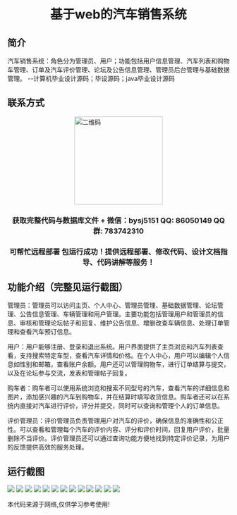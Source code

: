 <p><h1 align="center">基于web的汽车销售系统</h1></p>

## 简介
汽车销售系统：角色分为管理员、用户；功能包括用户信息管理、汽车列表和购物车管理、订单及汽车评价管理、论坛及公告信息管理、管理员后台管理与基础数据管理。    --计算机毕业设计源码；毕设源码；java毕业设计源码


## 联系方式
<img src="https://bs-1329754181.cos.ap-shanghai.myqcloud.com/wx.jpg" alt="二维码" style="display: block; margin: 0 auto;" width="200px">
<p><h3 align="center">获取完整代码与数据库文件 + 微信：bysj5151 QQ: 86050149 QQ群: 783742310</h3></p>
<p><h3 align="center">可帮忙远程部署 包运行成功！提供远程部署、修改代码、设计文档指导、代码讲解等服务！</h3></p>

## 功能介绍（完整见运行截图）
管理员：管理员可以访问主页、个人中心、管理员管理、基础数据管理、论坛管理、公告信息管理、车辆管理和用户管理。主要功能包括管理用户和管理员的信息、审核和管理论坛帖子和回复、维护公告信息、增删改查车辆信息、处理订单管理和查看汽车预订信息。

用户：用户能够注册、登录和退出系统。用户界面提供了主页浏览和汽车列表查看，支持搜索特定车型，查看汽车详情和价格。在个人中心，用户可以编辑个人信息如性别和邮箱，查看账户余额。用户还可以管理购物车，进行订单结算与提交，以及在论坛参与交流，发表和管理帖子回复。

购车者：购车者可以使用系统浏览和搜索不同型号的汽车，查看汽车的详细信息和图片，添加感兴趣的汽车到购物车，并在结算时填写收货信息。购车者还可以在系统内直接对汽车进行评价，评分并提交，同时可以查询和管理个人的订单信息。

评价管理员：评价管理员负责管理用户对汽车的评价，确保信息的准确性和公正性。可以查看和管理每个汽车的评价内容、评分和评价时间，回复用户评价，批量删除不当评价。评价管理员还可以通过查询功能方便地找到特定评价记录，为用户的反馈提供高效的服务处理。


## 运行截图
![](https://bs-1329754181.cos.ap-shanghai.myqcloud.com/spring/WebCarSalesSystem/img/001.jpg)
![](https://bs-1329754181.cos.ap-shanghai.myqcloud.com/spring/WebCarSalesSystem/img/002.jpg)
![](https://bs-1329754181.cos.ap-shanghai.myqcloud.com/spring/WebCarSalesSystem/img/003.jpg)
![](https://bs-1329754181.cos.ap-shanghai.myqcloud.com/spring/WebCarSalesSystem/img/004.jpg)
![](https://bs-1329754181.cos.ap-shanghai.myqcloud.com/spring/WebCarSalesSystem/img/005.jpg)
![](https://bs-1329754181.cos.ap-shanghai.myqcloud.com/spring/WebCarSalesSystem/img/006.jpg)
![](https://bs-1329754181.cos.ap-shanghai.myqcloud.com/spring/WebCarSalesSystem/img/007.jpg)
![](https://bs-1329754181.cos.ap-shanghai.myqcloud.com/spring/WebCarSalesSystem/img/008.jpg)
![](https://bs-1329754181.cos.ap-shanghai.myqcloud.com/spring/WebCarSalesSystem/img/009.jpg)
![](https://bs-1329754181.cos.ap-shanghai.myqcloud.com/spring/WebCarSalesSystem/img/010.jpg)
![](https://bs-1329754181.cos.ap-shanghai.myqcloud.com/spring/WebCarSalesSystem/img/011.jpg)
![](https://bs-1329754181.cos.ap-shanghai.myqcloud.com/spring/WebCarSalesSystem/img/012.jpg)
![](https://bs-1329754181.cos.ap-shanghai.myqcloud.com/spring/WebCarSalesSystem/img/013.jpg)

<p>本代码来源于网络,仅供学习参考使用!</p>
